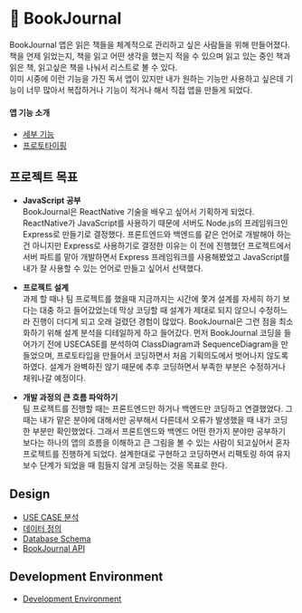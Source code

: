 # &#128217; BookJournal
BookJournal 앱은 읽은 책들을 체계적으로 관리하고 싶은 사람들을 위해 만들어졌다.  
책을 언제 읽었는지, 책을 읽고 어떤 생각을 했는지 적을 수 있으며 읽고 있는 중인 책과 읽은 책, 읽고싶은 책을 나눠서 리스트로 볼 수 있다.  
이미 시중에 이런 기능을 가진 독서 앱이 있지만 내가 원하는 기능만 사용하고 싶은데 기능이 너무 많아서 복잡하거나 기능이 적거나 해서 직접 앱을 만들게 되었다.  


#### 앱 기능 소개
* [세부 기능](https://github.com/aralaa/BookJournal/wiki/%EC%84%B8%EB%B6%80-%EA%B8%B0%EB%8A%A5)
* [프로토타이핑](https://ovenapp.io/project/bHQBH5rG1FxxhiJf0e1dgmXHL6mTrrgz#tpB9X)


## 프로젝트 목표  
* **JavaScript 공부**  
BookJournal은 ReactNative 기술을 배우고 싶어서 기획하게 되었다. ReactNative가 JavaScript를 사용하기 때문에 서버도 Node.js의 프레임워크인 Express로 만들기로 결정했다. 프론트엔드와 백엔드를 같은 언어로 개발해야 하는건 아니지만 Express로 사용하기로 결정한 이유는 이 전에 진행했던 프로젝트에서 서버 파트를 맡아 개발하면서 Express 프레임워크를 사용해봤었고 JavaScript를 내가 잘 사용할 수 있는 언어로 만들고 싶어서 선택했다. 

* **프로젝트 설계**  
과제 할 때나 팀 프로젝트를 했을때 지금까지는 시간에 쫓겨 설계를 자세히 하기 보다는 대충 하고 들어갔었는데 막상 코딩할 때 설계가 제대로 되지 않으니 수정하느라 진행이 더디게 되고 오래 걸렸던 경험이 많았다. BookJournal은 그런 점을 최소화하기 위해 설계 분석을 디테일하게 하고 들어갔다.
먼저 BookJournal 코딩을 들어가기 전에 USECASE를 분석하여 ClassDiagram과 SequenceDiagram을 만들었으며, 프로토타입을 만들어서 코딩하면서 처음 기획의도에서 벗어나지 않도록 하였다. 
설계가 완벽하진 않기 때문에 추후 코딩하면서 부족한 부분은 수정하거나 채워나갈 예정이다.

* **개발 과정의 큰 흐름 파악하기**  
팀 프로젝트를 진행할 때는 프론트엔드만 하거나 백엔드만 코딩하고 연결했었다. 그 때는 내가 맡은 분야에 대해서만 공부해서 다른데서 오류가 발생했을 때 내가 코딩한 부분만 확인했었다. 그래서 프론트엔드와 백엔드 어떤 한가지 분야만 공부하기 보다는 하나의 앱의 흐름을 이해하고 큰 그림을 볼 수 있는 사람이 되고싶어서 혼자 프로젝트를 진행하게 되었다. 설계한대로 구현하고 코딩하면서 리팩토링 하여 유지보수 단계가 되었을 때 힘들지 않게 코딩하는 것을 목표로 한다.


## Design
* [USE CASE 분석](https://github.com/aralaa/BookJournal/wiki/USE-CASE-%EB%B6%84%EC%84%9D)
* [데이터 정의](https://github.com/aralaa/BookJournal/wiki/%EB%8D%B0%EC%9D%B4%ED%84%B0-%EC%A0%95%EC%9D%98)
* [Database Schema](https://github.com/aralaa/BookJournal/wiki/Database-Schema)
* [BookJournal API](https://github.com/aralaa/BookJournal/wiki/BookJournal-API)


## Development Environment 
* [Development Environment](https://github.com/aralaa/BookJournal/wiki/Development-Environment)
